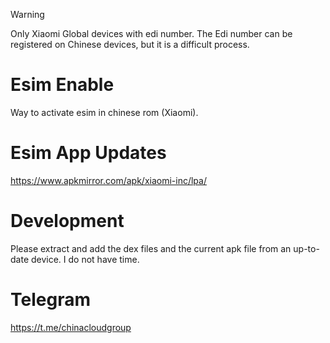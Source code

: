 > [!WARNING]
> Only Xiaomi Global devices with edi number. The Edi number can be registered on Chinese devices, but it is a difficult process.

# Esim Enable
Way to activate esim in chinese rom (Xiaomi).

# Esim App Updates
https://www.apkmirror.com/apk/xiaomi-inc/lpa/

# Development
Please extract and add the dex files and the current apk file from an up-to-date device. I do not have time.

# Telegram
https://t.me/chinacloudgroup
